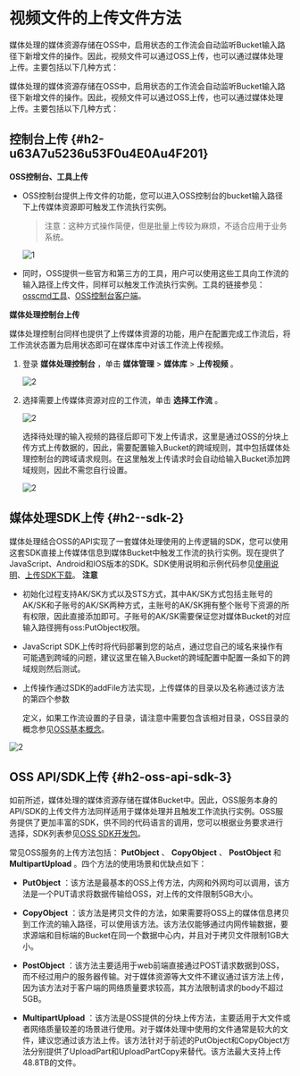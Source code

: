 视频文件的上传文件方法 
================================

媒体处理的媒体资源存储在OSS中，启用状态的工作流会自动监听Bucket输入路径下新增文件的操作。因此，视频文件可以通过OSS上传，也可以通过媒体处理上传。主要包括以下几种方式：

媒体处理的媒体资源存储在OSS中，启用状态的工作流会自动监听Bucket输入路径下新增文件的操作。因此，视频文件可以通过OSS上传，也可以通过媒体处理上传。主要包括以下几种方式：

控制台上传 {#h2-u63A7u5236u53F0u4E0Au4F201}
--------------------------------------

**OSS控制台、工具上传** 

* OSS控制台提供上传文件的功能，您可以进入OSS控制台的bucket输入路径下上传媒体资源即可触发工作流执行实例。
  > 
  > 注意：这种方式操作简便，但是批量上传较为麻烦，不适合应用于业务系统。
  > 

  ![1](https://static-aliyun-doc.oss-accelerate.aliyuncs.com/assets/img/zh-CN/4410026061/p184800.png)
  

* 同时，OSS提供一些官方和第三方的工具，用户可以使用这些工具向工作流的输入路径上传文件，同样可以触发工作流执行实例。工具的链接参见：[osscmd工具](https://help.aliyun.com/document_detail/32184.html?spm=a2c4g.11186623.2.14.59e1735bnk4Ceb)、[OSS控制台客户端](https://market.aliyun.com/products/?spm=a2c4g.11186623.2.15.59e1735bezecMl&keywords=oss%E6%8E%A7%E5%88%B6%E5%8F%B0%E5%AE%A2%E6%88%B7%E7%AB%AF)。

  




**媒体处理控制台上传** 

媒体处理控制台同样也提供了上传媒体资源的功能，用户在配置完成工作流后，将工作流状态置为启用状态即可在媒体库中对该工作流上传视频。

1. 登录 **媒体处理控制台** ，单击 **媒体管理** \> **媒体库** \> **上传视频** 。

   ![2](https://static-aliyun-doc.oss-accelerate.aliyuncs.com/assets/img/zh-CN/4410026061/p184801.png)
   

2. 选择需要上传媒体资源对应的工作流，单击 **选择工作流** 。

   ![2](https://static-aliyun-doc.oss-accelerate.aliyuncs.com/assets/img/zh-CN/4410026061/p184802.png)

   选择待处理的输入视频的路径后即可下发上传请求，这里是通过OSS的分块上传方式上传数据的，因此，需要配置输入Bucket的跨域规则，其中包括媒体处理控制台的跨域请求规则。在这里触发上传请求时会自动给输入Bucket添加跨域规则，因此不需您自行设置。

   ![2](https://static-aliyun-doc.oss-accelerate.aliyuncs.com/assets/img/zh-CN/4410026061/p184803.png)
   




媒体处理SDK上传 {#h2--sdk-2}
----------------------

媒体处理结合OSS的API实现了一套媒体处理使用的上传逻辑的SDK，您可以使用这套SDK直接上传媒体信息到媒体Bucket中触发工作流的执行实例。现在提供了JavaScript、Android和IOS版本的SDK。SDK使用说明和示例代码参见[使用说明]()、[上传SDK下载]()。
**注意**

* 初始化过程支持AK/SK方式以及STS方式，其中AK/SK方式包括主账号的AK/SK和子账号的AK/SK两种方式，主账号的AK/SK拥有整个账号下资源的所有权限，因此直接添加即可。子账号的AK/SK需要保证您对媒体Bucket的对应输入路径拥有oss:PutObject权限。

  

* JavaScript SDK上传时将代码部署到您的站点，通过您自己的域名来操作有可能遇到跨域的问题，建议这里在输入Bucket的跨域配置中配置一条如下的跨域规则然后测试。

  

* 上传操作通过SDK的addFile方法实现，上传媒体的目录以及名称通过该方法的第四个参数

  定义，如果工作流设置的子目录，请注意中需要包含该相对目录，OSS目录的概念参见[OSS基本概念](https://help.aliyun.com/document_detail/87728.html?spm=a2c4g.11186623.6.572.648e4c071Fb4yE#title-y8j-3yb-1am)。
  




![2](https://static-aliyun-doc.oss-accelerate.aliyuncs.com/assets/img/zh-CN/4410026061/p184804.png)

OSS API/SDK上传 {#h2-oss-api-sdk-3}
---------------------------------

如前所述，媒体处理的媒体资源存储在媒体Bucket中。因此，OSS服务本身的API/SDK的上传文件方法同样适用于媒体处理并且触发工作流执行实例。OSS服务提供了更加丰富的SDK，供不同的代码语言的调用，您可以根据业务要求进行选择，SDK列表参见[OSS SDK开发包](https://help.aliyun.com/document_detail/32169.html?spm=a2c4g.11186623.2.23.59e1735ba1EbLh)。

常见OSS服务的上传方法包括： **PutObject** 、 **CopyObject** 、 **PostObject** 和 **MultipartUpload** 。四个方法的使用场景和优缺点如下：

* **PutObject** ：该方法是最基本的OSS上传方法，内网和外网均可以调用，该方法是一个PUT请求将数据传输给OSS，对上传的文件限制5GB大小。

  

* **CopyObject** ：该方法是拷贝文件的方法，如果需要将OSS上的媒体信息拷贝到工作流的输入路径，可以使用该方法。该方法仅能够通过内网传输数据，要求源端和目标端的Bucket在同一个数据中心内，并且对于拷贝文件限制1GB大小。

  

* **PostObject** ：该方法主要适用于web前端直接通过POST请求数据到OSS，而不经过用户的服务器传输。对于媒体资源等大文件不建议通过该方法上传，因为该方法对于客户端的网络质量要求较高，其方法限制请求的body不超过5GB。

  

* **MultipartUpload** ：该方法是OSS提供的分块上传方法，主要适用于大文件或者网络质量较差的场景进行使用。对于媒体处理中使用的文件通常是较大的文件，建议您通过该方法上传。该方法针对于前述的PutObject和CopyObject方法分别提供了UploadPart和UploadPartCopy来替代。该方法最大支持上传48.8TB的文件。

  



